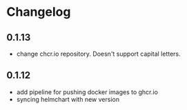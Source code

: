 # Changelog

## 0.1.13

- change chcr.io repository. Doesn't support capital letters.

## 0.1.12

- add pipeline for pushing docker images to ghcr.io
- syncing helmchart with new version
